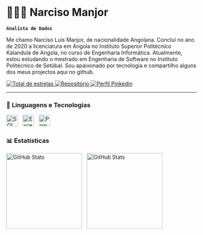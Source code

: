 # 👩🏻‍💻 Narciso Manjor

**`Analista de Dados`**

Me chamo Narciso Luís Manjor, de nacionalidade Angolana. Concluí no ano de 2020 a licenciatura em Angola no Instituto Superior Politécnico Kalandula de Angola, no curso de Engenharia Informática. Atualmente, estou estudando o mestrado em Engenharia de Software no Instituto Politécnico de Setúbal. Sou apaixonado por tecnologia e compartilho alguns dos meus projectos aqui no github.
<p align="left">
    <a href="https://github.com/NarcisoManjor17?tab=stars">
        <img 
            alt="Total de estrelas" 
            title="Total de estrelas GitHub" 
            src="https://custom-icon-badges.demolab.com/github/stars/NarcisoManjor17?color=55960c&style=for-the-badge&labelColor=488207&logo=star&label=estrelas"
        />
    </a>
    <a href="https://github.com/NarcisoManjor17?tab=repositories">
        <img 
            alt="Repositório" 
            title="Repositório" 
            src="https://custom-icon-badges.demolab.com/github/stars/NarcisoManjor17?color=303030&style=for-the-badge&labelColor=000000&logo=star&label=repositorio"
        />
    </a>
  <a href="https://www.linkedin.com/in/narciso-manjor-b73849286/">
        <img 
            alt="Perfil Pinkedin" 
            title="LinkedIn" 
            src="https://custom-icon-badges.demolab.com/github/followers/NarcisoManjor?color=236ad3&labelColor=1155ba&style=for-the-badge&logo=github&label=LinkedIn&logoColor=white"
        />
    </a>
</p>

---

### 🤖 Linguagens e Tecnologias

<img 
    align="left" 
    alt="SQL Server"
    title="SQL Server" 
    width="30px" 
    style="padding-right: 10px;" 
    src="https://cdn.jsdelivr.net/gh/devicons/devicon@latest/icons/sqlserver/sqlserver-original.svg" 
/>
<img 
    align="left" 
    alt="Excel" 
    title="Excel"
    width="30px" 
    style="padding-right: 10px;" 
    src="https://cdn.jsdelivr.net/gh/devicons/devicon@latest/icons/excel/excel-original.svg" 
/>
<img 
    align="left" 
    alt="Power BI" 
    title="Power BI"
    width="30px" 
    style="padding-right: 10px;" 
    src="https://cdn.jsdelivr.net/gh/devicons/devicon@latest/icons/powerbi/powerbi-original.svg" 
/>

<br/>
<br/>

### 📊 Estatísticas

<p>
  <img 
    align="left" 
    alt="GitHub Stats" 
    height="200" 
    style="padding-right: 10px;" 
    src="https://github-readme-stats.vercel.app/api?username=NarcisoManjor17&show_icons=true&theme=tokyonight&include_all_commits=true&locale=pt-br" 
  />

<img 
      align="left" 
      alt="GitHub Stats" 
      height="200" 
      src="https://github-readme-stats.vercel.app/api/top-langs/?username=NarcisoManjor17&theme=tokyonight&layout=compact&custom_title=Tecnologias&langs_count=9" 
  />

</p>
